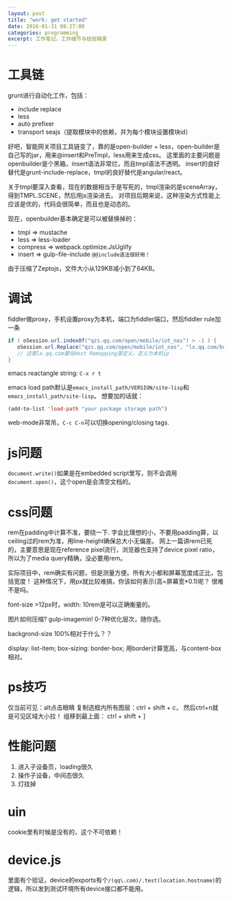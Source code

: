```yaml
---
layout: post
title: "work: get started"
date: 2016-01-31 08:27:00
categories: programming
excerpt: 工作笔记，工作细节与经验辑录
---
```


# 工具链

grunt进行自动化工作，包括：

* include replace
* less
* auto prefixer
* transport seajs（提取模块中的依赖，并为每个模块设置模块id）

好吧，智能网关项目工具链变了，靠的是open-builder + less，open-builder是自己写的jar，用来@insert和PreTmpl，less用来生成css。
这里面的主要问题是openbuilder是个黑箱，insert语法非常烂，而且tmpl语法不透明。
insert的良好替代是grunt-include-replace，tmpl的良好替代是angular/react。

关于tmpl要深入查看，现在的数据相当于是写死的，tmpl渲染的是sceneArray，得到TMPL.SCENE，然后用js渲染进去。
对项目后期来说，这种渲染方式性能上应该是优的，代码会很简单，而且也是动态的。

现在，openbuilder基本确定是可以被替换掉的：

* tmpl => mustache
* less => less-loader
* compress => webpack.optimize.JsUglify
* insert => gulp-file-include `@@include语法很好用！`

由于压缩了Zeptojs，文件大小从129KB减小到了64KB。

# 调试

fiddler做proxy，手机设置proxy为本机，端口为fiddler端口，然后fiddler rule加一条

```java
if ( oSession.url.indexOf("qzs.qq.com/open/mobile/iot_nas") > -1 ) {
   oSession.url.Replace("qzs.qq.com/open/mobile/iot_nas", "lx.qq.com/build/iot_nas");
   // 这里lx.qq.com要在Host Remapping里定义，定义为本机ip
}
```

emacs reactangle string: `C-x r t`

emacs load path默认是`emacs_install_path/VERSION/site-lisp`和`emacs_install_path/site-lisp`。
想要加的话就：

```lisp
(add-to-list 'load-path "your package storage path")
```

web-mode非常吊，`C-c C-n`可以切换opening/closing tags.

# js问题
`document.write()`如果是在embedded script里写，则不会调用`document.open()`，这个open是会清空文档的。

# css问题

rem在padding中计算不准，要绕一下. 
字会比理想的小，不要用padding算，以ceiling过的rem为准，用line-height确保总大小无偏差。
网上一篇讲rem已死的，主要意思是现在reference pixel流行，浏览器也支持了device pixel ratio，所以为了media query精确，没必要用rem。

实际项目中，rem确实有问题，但是测量方便。所有大小都和屏幕宽度成正比，包括宽度！
这种情况下，用px就比较难搞，你该如何表示(高=屏幕宽*0.1)呢？
很难不是吗。

font-size >12px时，width: 10rem是可以正确衡量的。

图片如何压缩? gulp-imagemin! 0-7种优化层次，随你选。

backgrond-size 100%相对于什么？？

display: list-item; 
box-sizing: border-box; 用border计算宽高，与content-box相对。

# ps技巧

仅当前可见：alt点击眼睛
复制选框内所有图层：ctrl + shift + c， 然后ctrl+n就是可见区域大小拉！
组移到最上面： ctrl + shift + ]

# 性能问题

1. 进入子设备页，loading很久
2. 操作子设备，中间态很久
3. 灯挂掉

# uin
cookie里有时候是没有的，这个不可依赖！

# device.js
里面有个验证，device的exports有个`/(qq\.com)/.test(location.hostname)`的逻辑，所以发到测试环境所有device接口都不能用。